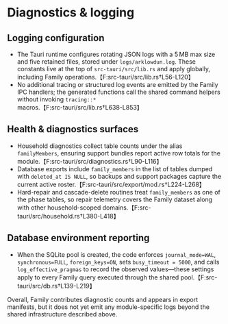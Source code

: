 # Diagnostics & logging

## Logging configuration
- The Tauri runtime configures rotating JSON logs with a 5 MB max size and five retained files, stored under `logs/arklowdun.log`. These constants live at the top of `src-tauri/src/lib.rs` and apply globally, including Family operations.【F:src-tauri/src/lib.rs†L56-L120】
- No additional tracing or structured log events are emitted by the Family IPC handlers; the generated functions call the shared command helpers without invoking `tracing::*` macros.【F:src-tauri/src/lib.rs†L638-L853】

## Health & diagnostics surfaces
- Household diagnostics collect table counts under the alias `familyMembers`, ensuring support bundles report active row totals for the module.【F:src-tauri/src/diagnostics.rs†L90-L116】
- Database exports include `family_members` in the list of tables dumped with `deleted_at IS NULL`, so backups and support packages capture the current active roster.【F:src-tauri/src/export/mod.rs†L224-L268】
- Hard-repair and cascade-delete routines treat `family_members` as one of the phase tables, so repair telemetry covers the Family dataset along with other household-scoped domains.【F:src-tauri/src/household.rs†L380-L418】

## Database environment reporting
- When the SQLite pool is created, the code enforces `journal_mode=WAL`, `synchronous=FULL`, `foreign_keys=ON`, sets `busy_timeout = 5000`, and calls `log_effective_pragmas` to record the observed values—these settings apply to every Family query executed through the shared pool.【F:src-tauri/src/db.rs†L139-L219】

Overall, Family contributes diagnostic counts and appears in export manifests, but it does not yet emit any module-specific logs beyond the shared infrastructure described above.
